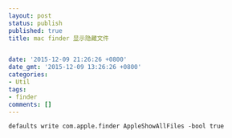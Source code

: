 ```yaml
---
layout: post
status: publish
published: true
title: mac finder 显示隐藏文件


date: '2015-12-09 21:26:26 +0800'
date_gmt: '2015-12-09 13:26:26 +0800'
categories:
- Util
tags:
- finder
comments: []
---
```

<p><code>defaults write com.apple.finder AppleShowAllFiles -bool true</code></p>
